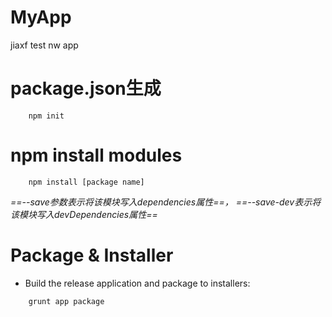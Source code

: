 MyApp
============

jiaxf test nw app

package.json生成
====
```
	npm init
```

npm install modules
====

```
	npm install [package name]
```

_==--save参数表示将该模块写入dependencies属性==，_
_==--save-dev表示将该模块写入devDependencies属性==_

Package & Installer
====

- Build the release application and package to installers:

```
	grunt app package
```